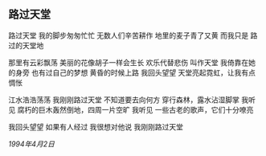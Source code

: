 ## 路过天堂

路过天堂
我的脚步匆匆忙忙
无数人们辛苦耕作
地里的麦子青了又黄
而我只是
路过的天堂地

那里有云彩飘荡
美丽的花像胡子一样会生长
欢乐代替悲伤
叫作天堂
我倚靠在她的身旁
也有过自己的梦想
黄昏的时候上路
我回头望望
天堂亮起霓虹，让我有点惆怅

江水浩浩荡荡
我刚刚路过天堂
不知道要去向何方
穿行森林，露水沾湿脚掌
我听见
腐朽的巨木轰然倒地，四周一片空旷
我听见
一些古老的歌声，它们十分嘹亮

我回头望望
如果有人经过
我很想对他说
我刚刚路过天堂

*1994年4月2日*
